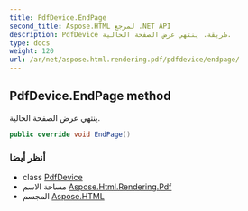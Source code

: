 ```yaml
---
title: PdfDevice.EndPage
second_title: Aspose.HTML لمرجع .NET API
description: PdfDevice طريقة. ينتهي عرض الصفحة الحالية.
type: docs
weight: 120
url: /ar/net/aspose.html.rendering.pdf/pdfdevice/endpage/
---
```

## PdfDevice.EndPage method

ينتهي عرض الصفحة الحالية.

```csharp
public override void EndPage()
```

### أنظر أيضا

* class [PdfDevice](../)
* مساحة الاسم [Aspose.Html.Rendering.Pdf](../../pdfdevice/)
* المجسم [Aspose.HTML](../../../)


